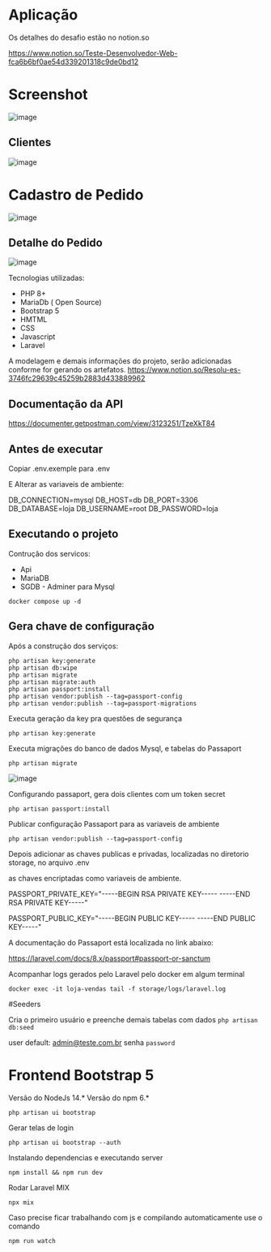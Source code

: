 # Aplicação

Os detalhes do desafio estão no notion.so

https://www.notion.so/Teste-Desenvolvedor-Web-fca6b6bf0ae54d339201318c9de0bd12

# Screenshot
![image](https://user-images.githubusercontent.com/2191326/122844769-c08a7380-d2d8-11eb-8bc2-b6e21fee9767.png)

## Clientes

![image](https://user-images.githubusercontent.com/2191326/123036943-3c151f00-d3c4-11eb-8c9a-7a4f72dd3281.png)

# Cadastro de Pedido

![image](https://user-images.githubusercontent.com/2191326/123037127-81d1e780-d3c4-11eb-9b21-7c5695e0dc15.png)

## Detalhe do Pedido
![image](https://user-images.githubusercontent.com/2191326/123038349-9616e400-d3c6-11eb-8461-4e1284daa6ba.png)




Tecnologias utilizadas:

- PHP 8+
- MariaDb ( Open Source)
- Bootstrap 5
- HMTML
- CSS
- Javascript
- Laravel


A modelagem e demais informações do projeto, serão adicionadas conforme for gerando os artefatos.
https://www.notion.so/Resolu-es-3746fc29639c45259b2883d433889962

## Documentação da API
https://documenter.getpostman.com/view/3123251/TzeXkT84

## Antes de executar

Copiar .env.exemple para .env

E Alterar as variaveis de ambiente:

DB_CONNECTION=mysql
DB_HOST=db
DB_PORT=3306
DB_DATABASE=loja
DB_USERNAME=root
DB_PASSWORD=loja

## Executando o projeto

Contrução dos servicos:

- Api
- MariaDB
- SGDB - Adminer para Mysql

`docker compose up -d`

## Gera chave de configuração

Após a construção dos serviços:

    php artisan key:generate
    php artisan db:wipe 
    php artisan migrate 
    php artisan migrate:auth
    php artisan passport:install
    php artisan vendor:publish --tag=passport-config
    php artisan vendor:publish --tag=passport-migrations

Executa geração da key pra questões de segurança

`php artisan key:generate`

Executa migrações do banco de dados Mysql, e tabelas do Passaport

`php artisan migrate`

![image](https://user-images.githubusercontent.com/2191326/123038876-8f3ca100-d3c7-11eb-83eb-5ce4d8e72928.png)


Configurando passaport, gera dois clientes com um token secret

`php artisan passport:install`

Publicar configuração Passaport para as variaveis de ambiente

`php artisan vendor:publish --tag=passport-config`

Depois adicionar as chaves publicas e privadas, localizadas no diretorio storage, no arquivo .env

as chaves encriptadas como variaveis de ambiente.

PASSPORT_PRIVATE_KEY="-----BEGIN RSA PRIVATE KEY-----
<private key here>
-----END RSA PRIVATE KEY-----"

PASSPORT_PUBLIC_KEY="-----BEGIN PUBLIC KEY-----
<public key here>
-----END PUBLIC KEY-----"

A documentação do Passaport está localizada no link abaixo:

https://laravel.com/docs/8.x/passport#passport-or-sanctum


Acompanhar logs gerados pelo Laravel pelo docker em algum terminal

`docker exec -it loja-vendas tail -f storage/logs/laravel.log`
    
#Seeders

Cria o primeiro usuário e preenche demais tabelas com dados
`php artisan db:seed`

user default: admin@teste.com.br 
senha `password`

# Frontend Bootstrap 5

Versão do NodeJs 14.*
Versão do npm 6.*

`php artisan ui bootstrap`

 Gerar telas de login

 `php artisan ui bootstrap --auth`

 Instalando dependencias e executando server

 `npm install && npm run dev`

 Rodar Laravel MIX

 `npx mix`

 Caso precise ficar trabalhando com js e compilando automaticamente use o comando

`npm run watch`

